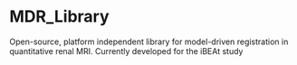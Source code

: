 # MDR_Library
 Open-source, platform independent library for model-driven registration in quantitative renal MRI.
 Currently developed for the iBEAt study
 
